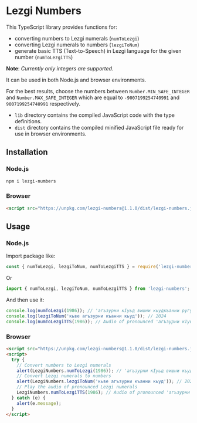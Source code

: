 # Lezgi Numbers

This TypeScript library provides functions for:

- converting numbers to Lezgi numerals (`numToLezgi`)
- converting Lezgi numerals to numbers (`lezgiToNum`)
- generate basic TTS (Text-to-Speech) in Lezgi language for the given number (`numToLezgiTTS`)

**Note**: _Currently only integers are supported._

It can be used in both Node.js and browser environments.

For the best results, choose the numbers between `Number.MIN_SAFE_INTEGER` and `Number.MAX_SAFE_INTEGER` which are equal to `-9007199254740991` and `9007199254740991` respectively.

- `lib` directory contains the compiled JavaScript code with the type definitions.
- `dist` directory contains the compiled minified JavaScript file ready for use in browser environments.

## Installation

### Node.js

```sh
npm i lezgi-numbers
```

### Browser

```html
<script src="https://unpkg.com/lezgi-numbers@1.1.0/dist/lezgi-numbers.js"></script>
```

## Usage

### Node.js

Import package like:

```js
const { numToLezgi, lezgiToNum, numToLezgiTTS } = require('lezgi-numbers');
```

Or

```ts
import { numToLezgi, lezgiToNum, numToLezgiTTS } from 'lezgi-numbers';
```

And then use it:

```js
console.log(numToLezgi(1986)); // 'агъзурни кIуьд вишни кьудкъанни ругуд'
console.log(lezgiToNum('кьве агъзурни къанни кьуд')); // 2024
console.log(numToLezgiTTS(1986)); // Audio of pronounced 'агъзурни кIуьд вишни кьудкъанни ругуд' will be played in browser, in Node.js it will save the audio file in the current directory
```

### Browser

```html
<script src="https://unpkg.com/lezgi-numbers@1.1.0/dist/lezgi-numbers.js"></script>
<script>
  try {
    // Convert numbers to Lezgi numerals
    alert(LezgiNumbers.numToLezgi(1986)); // 'агъзурни кIуьд вишни кьудкъанни ругуд'
    // Convert Lezgi numerals to numbers
    alert(LezgiNumbers.lezgiToNum('кьве агъзурни къанни кьуд')); // 2024
    // Play the audio of pronounced Lezgi numerals
    LezgiNumbers.numToLezgiTTS(1986); // Audio of pronounced 'агъзурни кIуьд вишни кьудкъанни ругуд' will be played
  } catch (e) {
    alert(e.message);
  }
</script>
```
